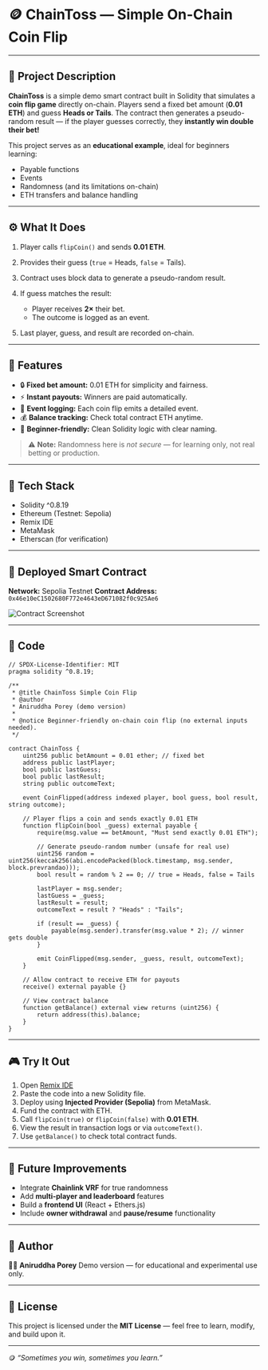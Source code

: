 # 🪙 ChainToss — Simple On-Chain Coin Flip

---

## 📖 Project Description

**ChainToss** is a simple demo smart contract built in Solidity that simulates a **coin flip game** directly on-chain.
Players send a fixed bet amount (**0.01 ETH**) and guess **Heads or Tails**.
The contract then generates a pseudo-random result — if the player guesses correctly, they **instantly win double their bet!**

This project serves as an **educational example**, ideal for beginners learning:

* Payable functions
* Events
* Randomness (and its limitations on-chain)
* ETH transfers and balance handling

---

## ⚙️ What It Does

1. Player calls `flipCoin()` and sends **0.01 ETH**.
2. Provides their guess (`true` = Heads, `false` = Tails).
3. Contract uses block data to generate a pseudo-random result.
4. If guess matches the result:

   * Player receives **2×** their bet.
   * The outcome is logged as an event.
5. Last player, guess, and result are recorded on-chain.

---

## 🌟 Features

* 🔒 **Fixed bet amount:** 0.01 ETH for simplicity and fairness.
* ⚡ **Instant payouts:** Winners are paid automatically.
* 📜 **Event logging:** Each coin flip emits a detailed event.
* 💰 **Balance tracking:** Check total contract ETH anytime.
* 🧩 **Beginner-friendly:** Clean Solidity logic with clear naming.

> ⚠️ **Note:** Randomness here is *not secure* — for learning only, not real betting or production.

---

## 🧰 Tech Stack

* Solidity ^0.8.19
* Ethereum (Testnet: Sepolia)
* Remix IDE
* MetaMask
* Etherscan (for verification)

---

## 🚀 Deployed Smart Contract

**Network:** Sepolia Testnet
**Contract Address:** `0x46e10eC1502680F772e4643eD671082f0c925Ae6`

![Contract Screenshot](https://github.com/user-attachments/assets/4cde8d52-ad50-431f-a499-5dbb2f5928b0)

---

## 🧠 Code

```solidity
// SPDX-License-Identifier: MIT
pragma solidity ^0.8.19;

/**
 * @title ChainToss Simple Coin Flip
 * @author
 * Aniruddha Porey (demo version)
 *
 * @notice Beginner-friendly on-chain coin flip (no external inputs needed).
 */

contract ChainToss {
    uint256 public betAmount = 0.01 ether; // fixed bet
    address public lastPlayer;
    bool public lastGuess;
    bool public lastResult;
    string public outcomeText;

    event CoinFlipped(address indexed player, bool guess, bool result, string outcome);

    // Player flips a coin and sends exactly 0.01 ETH
    function flipCoin(bool _guess) external payable {
        require(msg.value == betAmount, "Must send exactly 0.01 ETH");

        // Generate pseudo-random number (unsafe for real use)
        uint256 random = uint256(keccak256(abi.encodePacked(block.timestamp, msg.sender, block.prevrandao)));
        bool result = random % 2 == 0; // true = Heads, false = Tails

        lastPlayer = msg.sender;
        lastGuess = _guess;
        lastResult = result;
        outcomeText = result ? "Heads" : "Tails";

        if (result == _guess) {
            payable(msg.sender).transfer(msg.value * 2); // winner gets double
        }

        emit CoinFlipped(msg.sender, _guess, result, outcomeText);
    }

    // Allow contract to receive ETH for payouts
    receive() external payable {}

    // View contract balance
    function getBalance() external view returns (uint256) {
        return address(this).balance;
    }
}
```

---

## 🎮 Try It Out

1. Open [Remix IDE](https://remix.ethereum.org/)
2. Paste the code into a new Solidity file.
3. Deploy using **Injected Provider (Sepolia)** from MetaMask.
4. Fund the contract with ETH.
5. Call `flipCoin(true)` or `flipCoin(false)` with **0.01 ETH**.
6. View the result in transaction logs or via `outcomeText()`.
7. Use `getBalance()` to check total contract funds.

---

## 🔮 Future Improvements

* Integrate **Chainlink VRF** for true randomness
* Add **multi-player and leaderboard** features
* Build a **frontend UI** (React + Ethers.js)
* Include **owner withdrawal** and **pause/resume** functionality

---

## 🧩 Author

👨‍💻 **Aniruddha Porey**
Demo version — for educational and experimental use only.

---

## 🧾 License

This project is licensed under the **MIT License** — feel free to learn, modify, and build upon it.

---

🪙 *“Sometimes you win, sometimes you learn.”*
